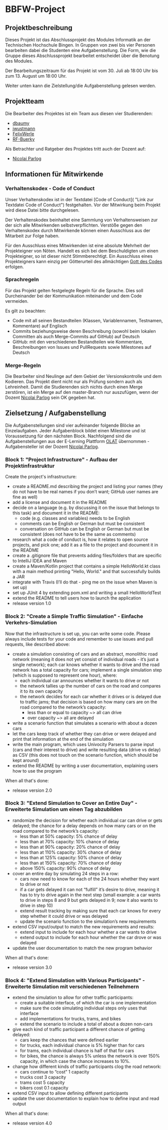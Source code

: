 # BBFW-Project

## Projektbeschreibung

Dieses Projekt ist das Abschlussprojekt des Modules Informatik an der Technischen Hochschule Bingen. In Gruppen von zwei bis vier Personen bearbeiten dabei die Studenten eine Aufgabenstellung. Die Form, wie die Gruppe dieses Abschlussprojekt bearbeitet entscheidet über die Benotung des Modules.

Der Bearbeitungszeitraum für das Projekt ist vom 30. Juli ab 18:00 Uhr bis zum 13. August um 18:00 Uhr.

Weiter unten kann die Zielstellung/die Aufgabenstellung gelesen werden.

## Projektteam

Die Bearbeiter des Projektes ist ein Team aus diesen vier Studierenden:
* [dbaumy](https://github.com/dbaumy "Link zum GitHub-Profil von dbaumy")
* [jwustmann](https://github.com/jwustmann "Link zum GitHub-Profil von jwustmann")
* [FelixWerle](https://github.com/FelixWerle "Link zum GitHub-Profil von FelixWerle")
* [RF-Buerky](https://github.com/RF-Buerky "Link zum GitHub-Profil von RF-Buerky")

Als Betrachter und Ratgeber des Projektes tritt auch der Dozent auf:
* [Nicolai Parlog](https://github.com/nicolaiparlog "Link zum GitHub-Profil von Nicolai Parlog")

## Informationen für Mitwirkende

### Verhaltenskodex - Code of Conduct

Unser Verhaltenskodex ist in der Textdatei [Code of Conduct]( "Link zur Textdatei Code of Conduct") festgehalten. Vor der Mitwirkung beim Projekt wird diese Datei bitte durchgelesen. 

Der Verhaltenskodex beinhaltet eine Sammlung von Verhaltensweisen zur der sich alle Mitwirkenden selbstverpflichten. Verstöße gegen den Verhaltenskodex durch Mitwirkende können einen Ausschluss aus der Mitarbeit zur Folge haben.

Für den Ausschluss eines Mitwirkenden ist eine absolute Mehrheit der Projekteigner von Nöten. Handelt es sich bei dem Beschuldigten um einen Projekteigner, so ist dieser nicht Stimmberechtigt. Ein Ausschluss eines Projekteigners kann einzig per Götterurteil des allmächtigen [Gott des Codes](https://github.com/nicolaiparlog "Link zu Profil von Nicolai Parlog") erfolgen.

### Sprachregeln

Für das Projekt gelten festgelegte Regeln für die Sprache. Dies soll Durcheinander bei der Kommunikation miteinander und dem Code vermeiden.

Es gilt zu beachten:
* Code mit all seinen Bestandteilen (Klassen, Variablennamen, Testnamen, Kommentare) auf Englisch
* Commits beziehungsweise deren Beschreibung (sowohl beim lokalen Committen als auch Merge-Commits auf GitHub) auf Deutsch
* GitHub: mit den verschiedenen Bestandteilen wie Kommentare, Beschreibungen von Issues und PullRequests sowie Milestones auf Deutsch

### Merge-Regeln

Die Bearbeiter sind Neulinge auf dem Gebiet der Versionskontrolle und dem Kodieren. Das Projekt dient nicht nur als Prüfung sondern auch als Lehreinheit. Damit die Studierenden sich nichts durch einen Merge zerstören, ist ein Merge auf den master-Branch nur auszufügen, wenn der Dozent [Nicolai Parlog](https://github.com/nicolaiparlog "Link zum GitHub-Profil von Nicolai Parlog") sein OK gegeben hat. 

## Zielsetzung / Aufgabenstellung

Die Aufgabenstellungen sind vier aufeinander folgende Blöcke an Einzelaufgaben. Jeder Aufgabenblock bildet einen Milestone und ist Voraussetzung für den nächsten Block. Nachfolgend sind die Aufgabenstellungen aus der E-Lerning Plattform [OLAT](https://olat.vcrp.de/auth/RepositoryEntry/1676804160/CourseNode/95999652079122 "Link zur Aufgabenstellung in OLAT") übernommen - Aufgabensteller ist der Dozent [Nicolai Parlog](https://github.com/nicolaiparlog "Link zum GitHub-Profil von Nicolai Parlog").

### Block 1: "Project Infrastructure" - Aufbau der Projektinfrastruktur

Create the project's infrastructure:
* create a README.md describing the project and listing your names (they do not have to be real names if you don’t want; GitHub user names are fine as well)
* add a license and document it in the README
* decide on a language (e.g. by discussing it on the issue that belongs to this task) and document it in the README:
    * code (e.g. classes and variables) needs to be English
    * comments can be English or German but must be consistent
    * conversation on GitHub can be English or German but must be consistent (does not have to be the same as comments)
* research what a code of conduct is, how it relates to open source projects, and pick one; add it as a file to the project and document it in the README
* create a .gitignore file that prevents adding files/folders that are specific to IntelliJ IDEA and Maven
* create a Maven/Kotlin project that contains a simple HelloWorld.kt class with a main method printing "Hello, World." and that successfully builds a JAR
* integrate with Travis (I’ll do that - ping me on the issue when Maven is set up)
* set up JUnit 4 by extending pom.xml and writing a small HelloWorldTest
* extend the README to tell users how to launch the application
* release version 1.0

### Block 2: "Create a Simple Traffic Simulation" - Einfache Verkehrs-Simulation

Now that the infrastructure is set up, you can write some code. Please always include tests for your code and remember to use issues and pull requests, like described above:

* create a simulation consisting of cars and an abstract, monolithic road network (meaning it does not yet consist of individual roads - it’s just a single network); each car knows whether it wants to drive and the road network has a total capacity for cars; implement a single simulation step (which is supposed to represent one hour), where:
  * each individual car announces whether it wants to drive or not
  * the network tallies up the number of cars on the road and compares it to its own capacity
  * the network decides for each car whether it drives or is delayed due to traffic jams; that decision is based on how many cars are on the road compared to the network’s capacity:
	* less than or equal to capacity ~> all can drive
	* over capacity ~> all are delayed
* write a scenario function that simulates a scenario with about a dozen cars
* let the cars keep track of whether they can drive or were delayed and print that information at the end of the simulation
* write the main program, which uses Univocity Parsers to parse input (cars and their interest to drive) and write resulting data (drive vs delay) as CSV (this does not touch on the scenario function, which should be kept around)
* extend the README by writing a user documentation, explaining users how to use the program

When all that's done:
* release version 2.0

### Block 3: "Extend Simulation to Cover an Entire Day" - Erweiterte Simulation um einen Tag abzubilden

* randomize the decision for whether each individual car can drive or gets delayed; the chance for a delay depends on how many cars or on the road compared to the network’s capacity:
	* less than at 50% capacity: 5% chance of delay
    * less than at 70% capacity: 10% chance of delay
    * less than at 90% capacity: 20% chance of delay
    * less than at 110% capacity: 30% chance of delay
    * less than at 125% capacity: 50% chance of delay
    * less than at 150% capacity: 70% chance of delay
    * above 150% capacity: 90% chance of delay
* cover an entire day by simulating 24 steps in a row:
    * cars now need to know for each of the 24 hours whether they want to drive or not
    * if a car gets delayed it can not “fulfill” it’s desire to drive, meaning it has to try to drive again in the next step (small example: a car wants to drive in steps 8 and 9 but gets delayed in 9; now it also wants to drive in step 10)
    * extend result tracking by making sure that each car knows for every step whether it could drive or was delayed
    * update the scenario function to the simulation’s new requirements
* extend CSV input/output to match the new requirements and results:
    * extend input to include for each hour whether a car wants to drive
    * extend output to include for each hour whether the car drove or was delayed
* update the user documentation to match the new program behavior

When all that's done:
* release version 3.0

### Block 4: "Extend Simulation with Various Participants" - Erweiterte Simulation mit verschiedenen Teilnehmern

* extend the simulation to allow for other traffic participants:
    * create a suitable interface, of which the car is one implementation
    * make sure the code simulating individual steps only uses that interface
    * add implementations for trucks, trams, and bikes
    * extend the scenario to include a total of about a dozen non-cars
* give each kind of traffic participant a different chance of getting delayed:
    * cars keep the chances that were defined earlier
    * for trucks, each individual chance is 5% higher than for cars
    * for trams, each individual chance is half of that for cars
    * for bikes, the chance is always 5% unless the network is over 150% capacity, in which case the chance increases to 10%.
* change how different kinds of traffic participants clog the road network:
    * cars continue to “cost” 1 capacity
    * trucks cost 3 capacity
    * trams cost 5 capacity
    * bikers cost 0.1 capacity
* extend CSV input to allow defining different participants
* update the user documentation to explain how to define input and read output

When all that's done:
* release version 4.0